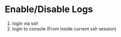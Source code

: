 


# Enable/Disable Logs
1. login via ssh
2. login to console (From inside current ssh session)
	```ssh -p 8101 openhab@localhost password is habopen
	
<!--stackedit_data:
eyJoaXN0b3J5IjpbMTgyOTM4MDAwXX0=
-->